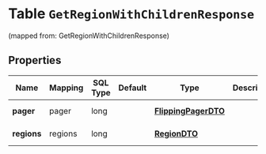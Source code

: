 
# Table `GetRegionWithChildrenResponse`
(mapped from: GetRegionWithChildrenResponse)

## Properties
Name | Mapping | SQL Type | Default | Type | Description | Notes
---- | ------- | -------- | ------- | ---- | ----------- | -----
**pager** | pager | long |  | [**FlippingPagerDTO**](FlippingPagerDTO.md) |  |  [optional] [foreignkey]
**regions** | regions | long |  | [**RegionDTO**](RegionDTO.md) |  |  [optional] [foreignkey]




